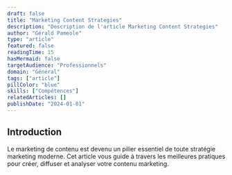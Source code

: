 ```yaml
---
draft: false
title: "Marketing Content Strategies"
description: "Description de l'article Marketing Content Strategies"
author: "Gérald Pameole"
type: "article"
featured: false
readingTime: 15
hasMermaid: false
targetAudience: "Professionnels"
domain: "Général"
tags: ["article"]
pillColor: "blue"
skills: ["Compétences"]
relatedArticles: []
publishDate: "2024-01-01"
---
```






## Introduction

Le marketing de contenu est devenu un pilier essentiel de toute stratégie marketing moderne. Cet article vous guide à travers les meilleures pratiques pour créer, diffuser et analyser votre contenu marketing.
